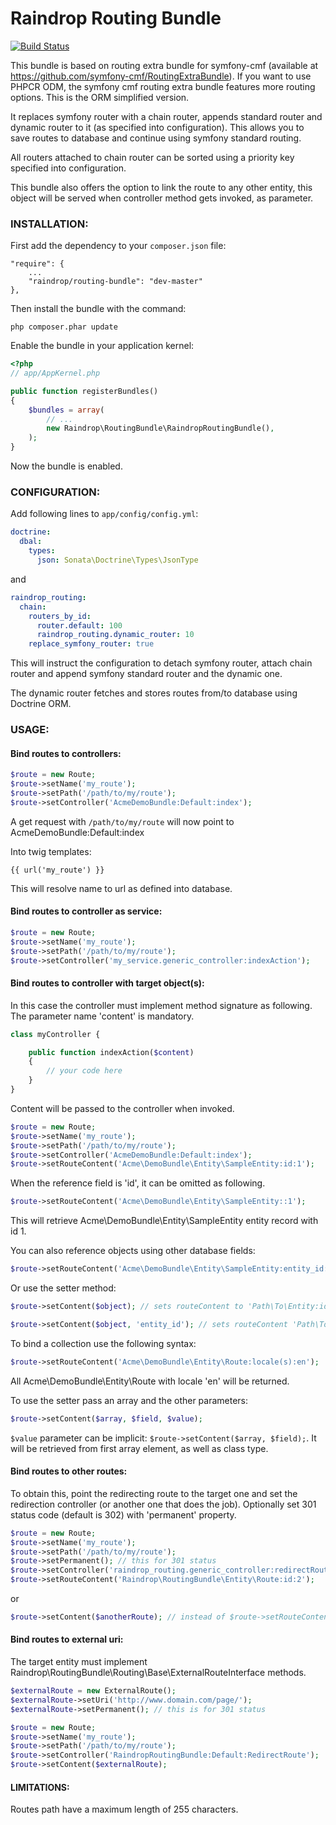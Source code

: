 # Raindrop Routing Bundle

[![Build Status](https://travis-ci.org/raindropdevs/RaindropRoutingBundle.png?branch=develop)](https://travis-ci.org/raindropdevs/RaindropRoutingBundle)

This bundle is based on routing extra bundle for symfony-cmf (available at https://github.com/symfony-cmf/RoutingExtraBundle).
If you want to use PHPCR ODM, the symfony cmf routing extra bundle features more routing options. This is the ORM simplified version.

It replaces symfony router with a chain router, appends standard router and dynamic router to it (as specified into configuration). This allows you to save routes to database and continue using symfony standard routing.

All routers attached to chain router can be sorted using a priority key specified into configuration.

This bundle also offers the option to link the route to any other entity, this object will be served when controller method gets invoked, as parameter.


### **INSTALLATION**:

First add the dependency to your `composer.json` file:

    "require": {
        ...
        "raindrop/routing-bundle": "dev-master"
    },

Then install the bundle with the command:

    php composer.phar update

Enable the bundle in your application kernel:

``` php
<?php
// app/AppKernel.php

public function registerBundles()
{
    $bundles = array(
        // ...
        new Raindrop\RoutingBundle\RaindropRoutingBundle(),
    );
}
```

Now the bundle is enabled.

### **CONFIGURATION**:

Add following lines to `app/config/config.yml`:

``` yaml
doctrine:
  dbal:
    types:
      json: Sonata\Doctrine\Types\JsonType
```

and

``` yaml
raindrop_routing:
  chain:
    routers_by_id:
      router.default: 100
      raindrop_routing.dynamic_router: 10
    replace_symfony_router: true
```

This will instruct the configuration to detach symfony router, attach chain router
and append symfony standard router and the dynamic one.

The dynamic router fetches and stores routes from/to database using Doctrine ORM.

### **USAGE**:

#### Bind routes to controllers:

``` php
$route = new Route;
$route->setName('my_route');
$route->setPath('/path/to/my/route');
$route->setController('AcmeDemoBundle:Default:index');
```
										    
A get request with `/path/to/my/route` will now point to AcmeDemoBundle:Default:index

Into twig templates:

	{{ url('my_route') }}

This will resolve name to url as defined into database.

#### Bind routes to controller as service:

``` php
$route = new Route;
$route->setName('my_route');
$route->setPath('/path/to/my/route');
$route->setController('my_service.generic_controller:indexAction');
```

#### Bind routes to controller with target object(s):

In this case the controller must implement method signature as following. The parameter name 'content' is mandatory.

``` php
class myController {

    public function indexAction($content) 
    {
        // your code here
    }
}
```

Content will be passed to the controller when invoked.

``` php
$route = new Route;
$route->setName('my_route');
$route->setPath('/path/to/my/route');
$route->setController('AcmeDemoBundle:Default:index');
$route->setRouteContent('Acme\DemoBundle\Entity\SampleEntity:id:1');
```

When the reference field is 'id', it can be omitted as following.

``` php
$route->setRouteContent('Acme\DemoBundle\Entity\SampleEntity::1');
```

This will retrieve Acme\DemoBundle\Entity\SampleEntity entity record with id 1.

You can also reference objects using other database fields:

``` php
$route->setRouteContent('Acme\DemoBundle\Entity\SampleEntity:entity_id:1');
```

Or use the setter method:

``` php
$route->setContent($object); // sets routeContent to 'Path\To\Entity:id:1'

$route->setContent($object, 'entity_id'); // sets routeContent 'Path\To\Entity:entity_id:1'
```

To bind a collection use the following syntax:

``` php
$route->setRouteContent('Acme\DemoBundle\Entity\Route:locale(s):en');
```
	
All Acme\DemoBundle\Entity\Route with locale 'en' will be returned.

To use the setter pass an array and the other parameters:

``` php
$route->setContent($array, $field, $value);
```

```$value``` parameter can be implicit: ```$route->setContent($array, $field);```. It will be retrieved from first array element, as well as class type.

#### Bind routes to other routes:

To obtain this, point the redirecting route to the target one and set the redirection controller (or another one that does the job).
Optionally set 301 status code (default is 302) with 'permanent' property.

``` php
$route = new Route;
$route->setName('my_route');
$route->setPath('/path/to/my/route');
$route->setPermanent(); // this for 301 status
$route->setController('raindrop_routing.generic_controller:redirectRouteAction');
$route->setRouteContent('Raindrop\RoutingBundle\Entity\Route:id:2');
```
	
or

``` php
$route->setContent($anotherRoute); // instead of $route->setRouteContent('…');
```

#### Bind routes to external uri:

The target entity must implement Raindrop\RoutingBundle\Routing\Base\ExternalRouteInterface methods.

``` php
$externalRoute = new ExternalRoute();
$externalRoute->setUri('http://www.domain.com/page/');
$externalRoute->setPermanent(); // this is for 301 status

$route = new Route;
$route->setName('my_route');
$route->setPath('/path/to/my/route');
$route->setController('RaindropRoutingBundle:Default:RedirectRoute');
$route->setContent($externalRoute);
```

#### LIMITATIONS:

Routes path have a maximum length of 255 characters.
